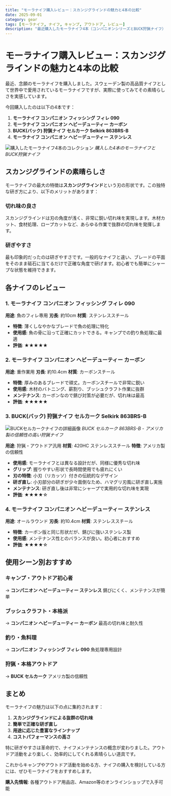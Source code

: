 ```yaml
---
title: "モーラナイフ購入レビュー：スカンジグラインドの魅力と4本の比較"
date: 2025-09-01
category: gear
tags: [モーラナイフ, ナイフ, キャンプ, アウトドア, レビュー]
description: "最近購入したモーラナイフ4本（コンパニオンシリーズとBUCK狩猟ナイフ）の詳細レビュー。スカンジグラインドの切れ味と研ぎやすさについて"
---
```


# モーラナイフ購入レビュー：スカンジグラインドの魅力と4本の比較

最近、念願のモーラナイフを購入しました。スウェーデン製の高品質ナイフとして世界中で愛用されているモーラナイフですが、実際に使ってみてその素晴らしさを実感しています。

今回購入したのは以下の4本です：

1. **モーラナイフ コンパニオン フィッシング フィレ 090**
2. **モーラナイフ コンパニオン ヘビーデューティー カーボン**
3. **BUCK(バック) 狩猟ナイフ セルカーク Selkirk 863BRS-B**
4. **モーラナイフ コンパニオン ヘビーデューティー ステンレス**

![購入したモーラナイフ4本のコレクション](../images/2025-09-01-morakniv-01.heic)
*購入した4本のモーラナイフとBUCK狩猟ナイフ*

## スカンジグラインドの素晴らしさ

モーラナイフの最大の特徴は**スカンジグラインド**という刃の形状です。この独特な研ぎ方により、以下のメリットがあります：

### 切れ味の良さ
スカンジグラインドは刃の角度が浅く、非常に鋭い切れ味を実現します。木材カット、食材処理、ロープカットなど、あらゆる作業で抜群の切れ味を発揮します。

### 研ぎやすさ
最も印象的だったのは研ぎやすさです。一般的なナイフと違い、ブレードの平面をそのまま砥石に当てるだけで正確な角度で研げます。初心者でも簡単にシャープな状態を維持できます。

## 各ナイフのレビュー

### 1. モーラナイフ コンパニオン フィッシング フィレ 090

**用途**: 魚のフィレ専用
**刃長**: 約10cm
**材質**: ステンレススチール

- **特徴**: 薄くしなやかなブレードで魚の処理に特化
- **使用感**: 魚の骨に沿って正確にカットできる。キャンプでの釣り魚処理に最適
- **評価**: ★★★★★

### 2. モーラナイフ コンパニオン ヘビーデューティー カーボン

**用途**: 重作業用
**刃長**: 約10.4cm
**材質**: カーボンスチール

- **特徴**: 厚みのあるブレードで頑丈。カーボンスチールで非常に鋭い
- **使用感**: 木材のバトニング、薪割り、ブッシュクラフト作業に抜群
- **メンテナンス**: カーボンなので錆び対策が必要だが、切れ味は最高
- **評価**: ★★★★★

### 3. BUCK(バック) 狩猟ナイフ セルカーク Selkirk 863BRS-B

![BUCKセルカークナイフの詳細画像](../images/2025-09-01-morakniv-02.heic)
*BUCK セルカーク 863BRS-B - アメリカ製の信頼性の高い狩猟ナイフ*

**用途**: 狩猟・アウトドア汎用
**材質**: 420HC ステンレススチール
**特徴**: アメリカ製の信頼性

- **使用感**: モーラナイフとは異なる設計だが、同様に優秀な切れ味
- **グリップ**: 握りやすい形状で長時間使用でも疲れにくい
- **刃の特徴**: 小刃（リカッソ）付きの伝統的なデザイン
- **研ぎ直し**: 小刃部分の研ぎが少々面倒なため、ハマグリ刃風に研ぎ直し実施
- **メンテナンス**: 研ぎ直し後は非常にシャープで実用的な切れ味を実現
- **評価**: ★★★★☆

### 4. モーラナイフ コンパニオン ヘビーデューティー ステンレス

**用途**: オールラウンド
**刃長**: 約10.4cm
**材質**: ステンレススチール

- **特徴**: カーボン版と同じ形状だが、錆びに強いステンレス製
- **使用感**: メンテナンス性とのバランスが良い。初心者におすすめ
- **評価**: ★★★★☆

## 使用シーン別おすすめ

### キャンプ・アウトドア初心者
→ **コンパニオン ヘビーデューティー ステンレス**
錆びにくく、メンテナンスが簡単

### ブッシュクラフト・本格派
→ **コンパニオン ヘビーデューティー カーボン**
最高の切れ味と耐久性

### 釣り・魚料理
→ **コンパニオン フィッシング フィレ 090**
魚処理専用設計

### 狩猟・本格アウトドア
→ **BUCK セルカーク**
アメリカ製の信頼性

## まとめ

モーラナイフの魅力は以下の点に集約されます：

1. **スカンジグラインドによる抜群の切れ味**
2. **簡単で正確な研ぎ直し**
3. **用途に応じた豊富なラインナップ**
4. **コストパフォーマンスの高さ**

特に研ぎやすさは革命的で、ナイフメンテナンスの概念が変わりました。アウトドア活動をより楽しく、効率的にしてくれる素晴らしい道具です。

これからキャンプやアウトドア活動を始める方、ナイフの購入を検討している方には、ぜひモーラナイフをおすすめします。

**購入先情報**: 各種アウトドア用品店、Amazon等のオンラインショップで入手可能